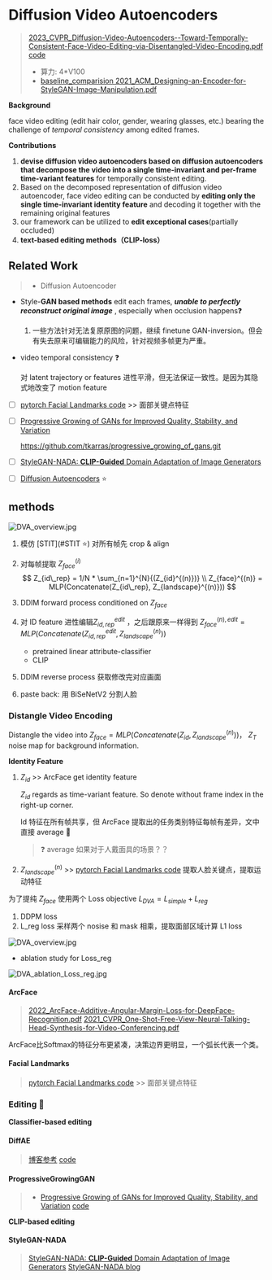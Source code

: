 # Diffusion Video Autoencoders

> [2023_CVPR_Diffusion-Video-Autoencoders--Toward-Temporally-Consistent-Face-Video-Editing-via-Disentangled-Video-Encoding.pdf](./2023_CVPR_Diffusion-Video-Autoencoders--Toward-Temporally-Consistent-Face-Video-Editing-via-Disentangled-Video-Encoding.pdf)
> [code](https://github.com/man805/Diffusion-Video-Autoencoders)
>
> - 算力: 4*V100
> - [baseline_comparision 2021_ACM_Designing-an-Encoder-for-StyleGAN-Image-Manipulation.pdf](2021_ACM_Designing-an-Encoder-for-StyleGAN-Image-Manipulation.pdf)

**Background**

face video editing (edit hair color, gender, wearing glasses, etc.) bearing the challenge of *temporal consistency* among edited frames.

**Contributions**

1. **devise diffusion video autoencoders based on diffusion autoencoders that decompose the video into a single time-invariant and per-frame time-variant features** for temporally consistent editing.
1. Based on the decomposed representation of diffusion video autoencoder, face video editing can be conducted by **editing only the single time-invariant identity feature** and decoding it together with the remaining original features
1. our framework can be utilized to **edit exceptional cases**(partially occluded)
1. **text-based editing methods（CLIP-loss）**



## **Related Work**

> - Diffusion Autoencoder

- Style-**GAN based methods** edit each frames, ***unable to perfectly reconstruct original image*** , especially when occlusion happens:question:

  1. 一些方法针对无法复原原图的问题，继续 finetune GAN-inversion。但会有失去原来可编辑能力的风险，针对视频多帧更为严重。

- video temporal consistency :question:

  对 latent trajectory or features 进性平滑，但无法保证一致性。是因为其隐式地改变了 motion feature

- [ ] [pytorch Facial Landmarks code](https://github.com/cunjian/pytorch_face_landmark) >> 面部关键点特征

- [ ] [Progressive Growing of GANs for Improved Quality, Stability, and Variation](https://arxiv.org/abs/1710.10196)

  https://github.com/tkarras/progressive_growing_of_gans.git

- [ ] [StyleGAN-NADA: **CLIP-Guided** Domain Adaptation of Image Generators](https://arxiv.org/abs/2108.00946)

- [ ] [Diffusion Autoencoders](https://github.com/phizaz/diffae) :star:



## methods

![DVA_overview.jpg](C:\Users\Loki\workspace\LearningJourney_Notes\Tongji_CV_group\docs\DVA_overview.jpg)

1. 模仿 [STIT](#STIT :star:) 对所有帧先 crop & align 

2. 对每帧提取 $Z_{face}^{(i)}$
   $$
   Z_{id\_rep} = 1/N * \sum_{n=1}^{N}{(Z_{id}^{(n)})}
   \\
   Z_{face}^{(n)} = MLP(Concatenate(Z_{id\_rep}, Z_{landscape}^{(n)}))
   $$

3. DDIM forward process conditioned on $Z_{face}$

4. 对 ID feature 进性编辑$Z_{id,rep}^{edit}$ ，之后跟原来一样得到 $Z_{face}^{(n),edit} = MLP(Concatenate(Z_{id,rep}^{edit}, Z_{landscape}^{(n)}))$

   - pretrained linear attribute-classifier
   - CLIP

5. DDIM reverse process 获取修改完对应画面

6. paste back: 用 BiSeNetV2 分割人脸



### Distangle Video Encoding

Distangle the video into $Z_{face} = MLP(Concatenate(Z_{id}, Z_{landscape}^{(n)}))$， $Z_{T}$ noise map for background information.

**Identity Feature**

1. $Z_{id}$ >> ArcFace get identity feature

   $Z_{id}$ regards as time-variant feature. So denote without frame index in the right-up corner.

   Id 特征在所有帧共享，但 ArcFace 提取出的任务类别特征每帧有差异，文中直接 average :rotating_light:

   > :question: average 如果对于人戴面具的场景？？

   

2. $Z_{landscape}^{(n)}$ >> [pytorch Facial Landmarks code](https://github.com/cunjian/pytorch_face_landmark) 提取人脸关键点，提取运动特征



为了提纯 $Z_{face}$ 使用两个 Loss objective $L_{DVA} = L_{simple} + L_{reg}$

1. DDPM loss
2. L_reg loss 采样两个 nosise 和 mask 相乘，提取面部区域计算 L1 loss

![DVA_overview.jpg](C:\Users\Loki\workspace\LearningJourney_Notes\Tongji_CV_group\docs\DVA_overview.jpg)

- ablation study for  Loss_reg

![DVA_ablation_Loss_reg.jpg](C:\Users\Loki\workspace\LearningJourney_Notes\Tongji_CV_group\docs\DVA_ablation_Loss_reg.jpg)



#### ArcFace

> [2022_ArcFace-Additive-Angular-Margin-Loss-for-DeepFace-Recognition.pdf](./FaceFeature/2022_ArcFace-Additive-Angular-Margin-Loss-for-DeepFace-Recognition.pdf)
> [2021_CVPR_One-Shot-Free-View-Neural-Talking-Head-Synthesis-for-Video-Conferencing.pdf](./FaceFeature/2021_CVPR_One-Shot-Free-View-Neural-Talking-Head-Synthesis-for-Video-Conferencing.pdf)

ArcFace比Softmax的特征分布更紧凑，决策边界更明显，一个弧长代表一个类。



#### Facial Landmarks

> [pytorch Facial Landmarks code](https://github.com/cunjian/pytorch_face_landmark) >> 面部关键点特征



### Editing :key:

**Classifier-based editing**

#### DiffAE

> [博客参考](https://zhuanlan.zhihu.com/p/625386246)
> [code](https://github.com/phizaz/diffae)



#### ProgressiveGrowingGAN

> - [Progressive Growing of GANs for Improved Quality, Stability, and Variation](https://arxiv.org/abs/1710.10196)
>   [code](https://github.com/tkarras/progressive_growing_of_gans.git)



**CLIP-based editing**

#### StyleGAN-NADA

> [StyleGAN-NADA: **CLIP-Guided** Domain Adaptation of Image Generators](https://arxiv.org/abs/2108.00946)
> [StyleGAN-NADA blog](https://zhuanlan.zhihu.com/p/422788325)



